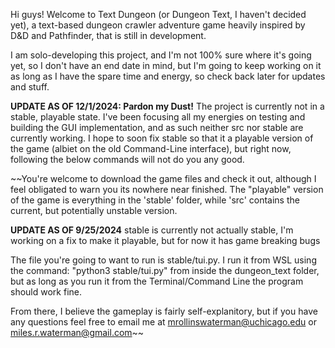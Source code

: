 Hi guys! Welcome to Text Dungeon (or Dungeon Text, I haven't decided yet), a text-based dungeon crawler adventure game heavily inspired by D&D and Pathfinder, that is still in development. 

I am solo-developing this project, and I'm not 100% sure where it's going yet, so I don't have an end date in mind, 
but I'm going to keep working on it as long as I have the spare time and energy, so check back later for updates and stuff.

**UPDATE AS OF 12/1/2024: Pardon my Dust!**
The project is currently not in a stable, playable state. I've been focusing all my energies on testing and building the GUI implementation, and as such
neither src nor stable are currently working. I hope to soon fix stable so that it a playable version of the game (albiet on the old Command-Line
interface), but right now, following the below commands will not do you any good. 


~~You're welcome to download the game files and check it out, although I feel obligated to warn you its nowhere near finished. The "playable" version of the game is
everything in the 'stable' folder, while 'src' contains the current, but potentially unstable version. 

**UPDATE AS OF 9/25/2024**
stable is currently not actually stable, I'm working on a fix to make it playable, but for now it has game breaking bugs

The file you're going to want to run is stable/tui.py. I run it from WSL using the command: "python3 stable/tui.py" from inside the dungeon_text
folder, but as long as you run it from the Terminal/Command Line the program should work fine. 

From there, I believe the gameplay is fairly self-explanitory, but if you have any questions feel free to email me at 
mrollinswaterman@uchicago.edu or miles.r.waterman@gmail.com~~
